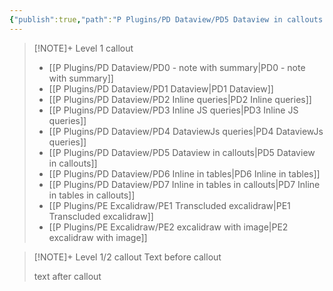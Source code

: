 ```yaml
---
{"publish":true,"path":"P Plugins/PD Dataview/PD5 Dataview in callouts.md","permalink":"/p-plugins/pd-dataview/pd-5-dataview-in-callouts/","PassFrontmatter":true}
---
```



> [!NOTE]+ Level 1 callout
>  - [[P Plugins/PD Dataview/PD0 - note with summary\|PD0 - note with summary]]
> - [[P Plugins/PD Dataview/PD1 Dataview\|PD1 Dataview]]
> - [[P Plugins/PD Dataview/PD2 Inline queries\|PD2 Inline queries]]
> - [[P Plugins/PD Dataview/PD3 Inline JS queries\|PD3 Inline JS queries]]
> - [[P Plugins/PD Dataview/PD4 DataviewJs queries\|PD4 DataviewJs queries]]
> - [[P Plugins/PD Dataview/PD5 Dataview in callouts\|PD5 Dataview in callouts]]
> - [[P Plugins/PD Dataview/PD6 Inline in tables\|PD6 Inline in tables]]
> - [[P Plugins/PD Dataview/PD7 Inline in tables in callouts\|PD7 Inline in tables in callouts]]
> - [[P Plugins/PE Excalidraw/PE1 Transcluded excalidraw\|PE1 Transcluded excalidraw]]
> - [[P Plugins/PE Excalidraw/PE2 excalidraw with image\|PE2 excalidraw with image]]
> 

> [!NOTE]+ Level 1/2 callout
> Text before callout
> 
> 
> 
> text after callout
